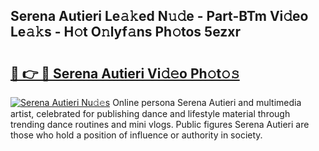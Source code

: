 ## Serena Autieri Le𝚊𝚔ed N𝚞𝚍e - Part-BTm Vi𝚍eo Le𝚊𝚔s - H𝚘t O𝚗lyf𝚊ns Ph𝚘tos 5ezxr

# <h2><a href="http://hf1i6dw.feru.top/?c=Serena+Autieri">🔗 👉 🔴 Serena Autieri Vi𝚍𝚎o Ph𝚘t𝚘𝚜</a></h2>

[![Serena Autieri Nu𝚍𝚎s](https://i.imgur.com/0TWrTi3.gif)](http://hf1i6dw.feru.top/?c=Serena+Autieri)
Online persona Serena Autieri and multimedia artist, celebrated for publishing dance and lifestyle material through trending dance routines and mini vlogs. Public figures Serena Autieri are those who hold a position of influence or authority in society. 
